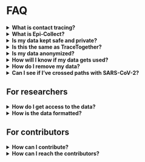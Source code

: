 # FAQ

<details>
  <summary><b>What is contact tracing?</b></summary>
  <a href="https://www.who.int/features/qa/contact-tracing/en/">Contact tracing</a> is a way to understand how an infection spreads throughout a population. That information can be used to predict future infections and notify those who may be affected.
</details>

<details>
<summary><b>What is Epi-Collect?</b></summary>
<br/>
Epi-Collect is an online tool that converts your Google location data into a format usable by researchers who use contact tracing.
<br/>
<br/>
Epi-Collect is a project made possible by Google’s compliance with the European Union’s General Data Protection Regulation. Their implementation of some of the GDPR’s requirements is called Google Takeout.
<br/>
<br/>
Epi-Collect is an MIT licensed open source project, meaning anyone can copy or contribute to its source code without our permission.
</details>

<details>
<summary><b>Is my data kept safe and private?</b></summary>
<br/>
Yes, and we empathize with your concern. The biggest problem with recent contact tracing solutions is that they may be a gateway to surveillance capitalism in the name of public safety. There is a shrinking window of opportunity available today to set a precedent for privacy-respecting contact tracing. As an open source project with all documentation in the open, Epi-Collect is in a unique position to do that. No one has scaled open source data donation before, and we're excited to test its potential.
<br/>
<br/>
  Check out our <a href="./PRIVACY.md">Privacy</a> living document to see how we think about this and how we hope others will too.
</details>

<details>
<summary><b>Is this the same as TraceTogether?</b></summary>
<br/>
TraceTogether is a different project by the government of Singapore.
<br/>
<br/>
One key difference is that the data created by Epi-Collect is scrubbed by the user for personally identifiable information. Another is that we use data from Google Takeout, which means we are able to provide tracing information for previous encounters, not just future ones.
<br/>
<br/>
We admire the incredibly quick work they’ve done to implement contact tracing in their country. However, we would like to make our data ingestion and usage processes completely transparent and community governed.
</details>

<details>
<summary><b>Is my data anonymized?</b></summary>
<br/>
Yes.
  <br/>
  <br/>
  <ul>
    <li>We’ve designed our database such that there is no possible way to associate location data with your identity. If you’re an engineer, you can see our very simple database schema <a href="./epi_collect/api/db.py">here</a>.</li>
    <li>During data ingestion, we ask users to review every data point and delete those that they believe are personally identifiable. We also give hints about what data points may be personally identifiable.</li>
    <li>We do not make the dataset available to a researcher unless they pass certain verification requirements.</li>
  </ul>
Please see our <a href="./PRIVACY.md">Privacy</a> living document for more details.
</details>

<details>
<summary><b>How will I know if my data gets used?</b></summary>
<br/>
Sign up to the mailing list. Note - subscriptions to this mailing list are completely independent of submitted data. There is no way we can associate submitted data with your email address.
<br/>
<br/>
Before your data is handed off to a researcher, we send an email to the mailing list introducing the researcher and what their goals with the data are. By this point, all location data is anonymized. Still, we provide a 24 hour window for users to log in and remove their data before it is handed off to the researcher.
<br/>
<br/>
Once the data is given to the researcher, we check in with the researcher, and share their progress with the community.
</details>

<details>
<summary><b>How do I remove my data?</b></summary>
<br/>
You can remove your data at any time, but you *must* have your Trace Password. Your Trace Password is a secure password we generate that is provided to you after you confirm your data submission. If you chose to have it emailed to you, search for “Trace Password” in your email.
<br/>
<br/>
Once you find your Trace Password, you can enter it here (coming soon).
</details>

<details>
<summary><b>Can I see if I’ve crossed paths with SARS-CoV-2?</b></summary>
<br/>
Not yet, but it is on our [roadmap](./ROADMAP.md).
</details>

## For researchers

<details>
<summary><b>How do I get access to the data?</b></summary>
<br/>
Please see our [guidance](./RESEARCHERS.md) for researchers.
</details>

<details>
<summary><b>How is the data formatted?</b></summary>
<br/>
We are not quite sure what the best format is for the dataset yet. If you can help us figure this out, please reach out!

</details>

## For contributors
<details>
<summary><b>How can I contribute?</b></summary>
<br/>
Our <a href="./ROADMAP.md">roadmap</a> lists ways that individual contributors can get involved.
</details>

<details>
<summary><b>How can I reach the contributors?</b></summary>
<br/>
Join the Slack workspace, or email nessup@gmail.com.
</details>

